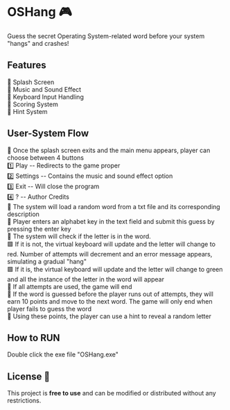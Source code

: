 # OSHang 🎮
Guess the secret Operating System-related word before your system "hangs" and crashes!

## Features
📍 Splash Screen  
📍 Music and Sound Effect  
📍 Keyboard Input Handling  
📍 Scoring System  
📍 Hint System  

## User-System Flow
🔵 Once the splash screen exits and the main menu appears, player can choose between 4 buttons  
  1️⃣ Play -- Redirects to the game proper  
  2️⃣ Settings -- Contains the music and sound effect option  
  3️⃣ Exit -- Will close the program  
  4️⃣ ? -- Author Credits  
🔵 The system will load a random word from a txt file and its corresponding description  
🔵 Player enters an alphabet key in the text field and submit this guess by pressing the enter key  
🔵 The system will check if the letter is in the word.   
  🟩 If it is not, the virtual keyboard will update and the letter will change to red. Number of attempts will decrement and an error message appears, simulating a gradual "hang"  
  🟩 If it is, the virtual keyboard will update and the letter will change to green and all the instance of the letter in the word will appear  
🔵 If all attempts are used, the game will end  
🔵 If the word is guessed before the player runs out of attempts, they will earn 10 points and move to the next word. The game will only end when player fails to guess the word  
🔵 Using these points, the player can use a hint to reveal a random letter  


## How to RUN
Double click the exe file "OSHang.exe"  

## License 📜
This project is **free to use** and can be modified or distributed without any restrictions.


